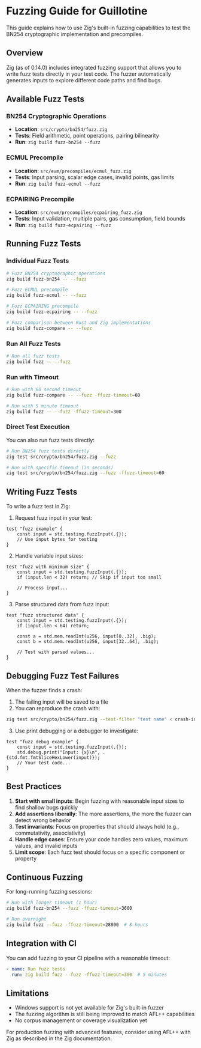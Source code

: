 # Fuzzing Guide for Guillotine

This guide explains how to use Zig's built-in fuzzing capabilities to test the BN254 cryptographic implementation and precompiles.

## Overview

Zig (as of 0.14.0) includes integrated fuzzing support that allows you to write fuzz tests directly in your test code. The fuzzer automatically generates inputs to explore different code paths and find bugs.

## Available Fuzz Tests

### BN254 Cryptographic Operations
- **Location**: `src/crypto/bn254/fuzz.zig`
- **Tests**: Field arithmetic, point operations, pairing bilinearity
- **Run**: `zig build fuzz-bn254 --fuzz`

### ECMUL Precompile
- **Location**: `src/evm/precompiles/ecmul_fuzz.zig`
- **Tests**: Input parsing, scalar edge cases, invalid points, gas limits
- **Run**: `zig build fuzz-ecmul --fuzz`

### ECPAIRING Precompile
- **Location**: `src/evm/precompiles/ecpairing_fuzz.zig`
- **Tests**: Input validation, multiple pairs, gas consumption, field bounds
- **Run**: `zig build fuzz-ecpairing --fuzz`

## Running Fuzz Tests

### Individual Fuzz Tests
```bash
# Fuzz BN254 cryptographic operations
zig build fuzz-bn254 -- --fuzz

# Fuzz ECMUL precompile
zig build fuzz-ecmul -- --fuzz

# Fuzz ECPAIRING precompile
zig build fuzz-ecpairing -- --fuzz

# Fuzz comparison between Rust and Zig implementations
zig build fuzz-compare -- --fuzz
```

### Run All Fuzz Tests
```bash
# Run all fuzz tests
zig build fuzz -- --fuzz
```

### Run with Timeout
```bash
# Run with 60 second timeout
zig build fuzz-compare -- --fuzz -ffuzz-timeout=60

# Run with 5 minute timeout
zig build fuzz -- --fuzz -ffuzz-timeout=300
```

### Direct Test Execution
You can also run fuzz tests directly:
```bash
# Run BN254 fuzz tests directly
zig test src/crypto/bn254/fuzz.zig --fuzz

# Run with specific timeout (in seconds)
zig test src/crypto/bn254/fuzz.zig --fuzz -ffuzz-timeout=60
```

## Writing Fuzz Tests

To write a fuzz test in Zig:

1. Request fuzz input in your test:
```zig
test "fuzz example" {
    const input = std.testing.fuzzInput(.{});
    // Use input bytes for testing
}
```

2. Handle variable input sizes:
```zig
test "fuzz with minimum size" {
    const input = std.testing.fuzzInput(.{});
    if (input.len < 32) return; // Skip if input too small
    
    // Process input...
}
```

3. Parse structured data from fuzz input:
```zig
test "fuzz structured data" {
    const input = std.testing.fuzzInput(.{});
    if (input.len < 64) return;
    
    const a = std.mem.readInt(u256, input[0..32], .big);
    const b = std.mem.readInt(u256, input[32..64], .big);
    
    // Test with parsed values...
}
```

## Debugging Fuzz Test Failures

When the fuzzer finds a crash:

1. The failing input will be saved to a file
2. You can reproduce the crash with:
```bash
zig test src/crypto/bn254/fuzz.zig --test-filter "test name" < crash-input-file
```

3. Use print debugging or a debugger to investigate:
```zig
test "fuzz debug example" {
    const input = std.testing.fuzzInput(.{});
    std.debug.print("Input: {x}\n", .{std.fmt.fmtSliceHexLower(input)});
    // Your test code...
}
```

## Best Practices

1. **Start with small inputs**: Begin fuzzing with reasonable input sizes to find shallow bugs quickly
2. **Add assertions liberally**: The more assertions, the more the fuzzer can detect wrong behavior
3. **Test invariants**: Focus on properties that should always hold (e.g., commutativity, associativity)
4. **Handle edge cases**: Ensure your code handles zero values, maximum values, and invalid inputs
5. **Limit scope**: Each fuzz test should focus on a specific component or property

## Continuous Fuzzing

For long-running fuzzing sessions:

```bash
# Run with longer timeout (1 hour)
zig build fuzz-bn254 --fuzz -ffuzz-timeout=3600

# Run overnight
zig build fuzz --fuzz -ffuzz-timeout=28800  # 8 hours
```

## Integration with CI

You can add fuzzing to your CI pipeline with a reasonable timeout:

```yaml
- name: Run fuzz tests
  run: zig build fuzz --fuzz -ffuzz-timeout=300  # 5 minutes
```

## Limitations

- Windows support is not yet available for Zig's built-in fuzzer
- The fuzzing algorithm is still being improved to match AFL++ capabilities
- No corpus management or coverage visualization yet

For production fuzzing with advanced features, consider using AFL++ with Zig as described in the Zig documentation.